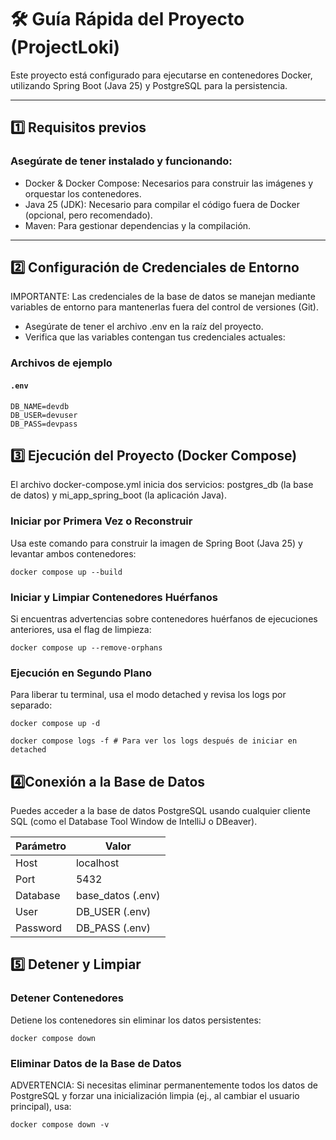 # 🛠️ Guía Rápida del Proyecto (ProjectLoki)

Este proyecto está configurado para ejecutarse en contenedores Docker, utilizando Spring Boot (Java 25) y PostgreSQL para la persistencia.

---

## 1️⃣ Requisitos previos

### Asegúrate de tener instalado y funcionando:
- Docker & Docker Compose: Necesarios para construir las imágenes y orquestar los contenedores.
- Java 25 (JDK): Necesario para compilar el código fuera de Docker (opcional, pero recomendado).
- Maven: Para gestionar dependencias y la compilación.

---

## 2️⃣ Configuración de Credenciales de Entorno

IMPORTANTE: Las credenciales de la base de datos se manejan mediante variables de entorno para mantenerlas fuera del control de versiones (Git).
- Asegúrate de tener el archivo .env en la raíz del proyecto.
- Verifica que las variables contengan tus credenciales actuales:

### Archivos de ejemplo

#### `.env`
```dotenv
DB_NAME=devdb
DB_USER=devuser
DB_PASS=devpass
```

## 3️⃣ Ejecución del Proyecto (Docker Compose)
El archivo docker-compose.yml inicia dos servicios: postgres_db (la base de datos) y mi_app_spring_boot (la aplicación Java).

### Iniciar por Primera Vez o Reconstruir
Usa este comando para construir la imagen de Spring Boot (Java 25) y levantar ambos contenedores:

```docker compose up --build```

### Iniciar y Limpiar Contenedores Huérfanos
Si encuentras advertencias sobre contenedores huérfanos de ejecuciones anteriores, usa el flag de limpieza:

```docker compose up --remove-orphans```

### Ejecución en Segundo Plano
Para liberar tu terminal, usa el modo detached y revisa los logs por separado:

```docker compose up -d```

```docker compose logs -f # Para ver los logs después de iniciar en detached```

## 4️⃣Conexión a la Base de Datos
Puedes acceder a la base de datos PostgreSQL usando cualquier cliente SQL (como el Database Tool Window de IntelliJ o DBeaver).

| Parámetro | Valor             |
| --------- |-------------------|
| Host      | localhost         |
| Port      | 5432              |
| Database  | base_datos (.env) |
| User      | DB_USER (.env)    |
| Password  | DB_PASS (.env)    |

## 5️⃣ Detener y Limpiar

### Detener Contenedores

Detiene los contenedores sin eliminar los datos persistentes:

```docker compose down```

### Eliminar Datos de la Base de Datos

ADVERTENCIA: Si necesitas eliminar permanentemente todos los datos de PostgreSQL y forzar una inicialización limpia (ej., al cambiar el usuario principal), usa:

```docker compose down -v```